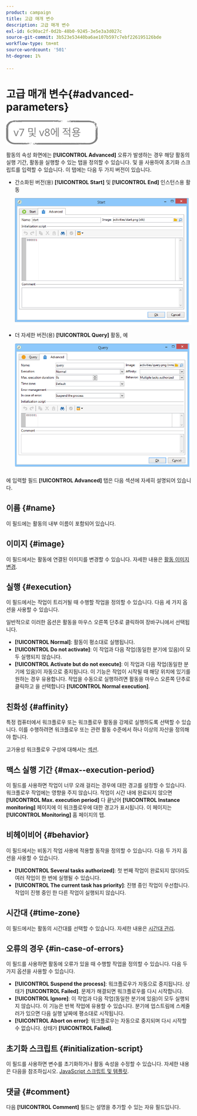 ```yaml
---
product: campaign
title: 고급 매개 변수
description: 고급 매개 변수
exl-id: 6c90ac2f-0d2b-48b0-9245-3e5e3a3d027c
source-git-commit: 3b523e53440ba6ae107b597c7ebf226195126bde
workflow-type: tm+mt
source-wordcount: '501'
ht-degree: 1%

---
```


# 고급 매개 변수{#advanced-parameters}

![](../../assets/common.svg)

활동의 속성 화면에는 **[!UICONTROL Advanced]** 오류가 발생하는 경우 해당 활동의 실행 기간, 활동을 실행할 수 있는 탭을 정의할 수 있습니다. 및 을 사용하여 초기화 스크립트를 입력할 수 있습니다. 이 탭에는 다음 두 가지 버전이 있습니다.

* 간소화된 버전(용) **[!UICONTROL Start]** 및 **[!UICONTROL End]** 인스턴스용 활동

   ![](assets/wf-advanced-basic.png)

* 더 자세한 버전(용) **[!UICONTROL Query]** 활동, 예

   ![](assets/wf-advanced-full.png)

에 입력할 필드 **[!UICONTROL Advanced]** 탭은 다음 섹션에 자세히 설명되어 있습니다.

## 이름 {#name}

이 필드에는 활동의 내부 이름이 포함되어 있습니다.

## 이미지 {#image}

이 필드에서는 활동에 연결된 이미지를 변경할 수 있습니다. 자세한 내용은 [활동 이미지 변경](managing-activity-images.md).

## 실행 {#execution}

이 필드에서는 작업이 트리거될 때 수행할 작업을 정의할 수 있습니다. 다음 세 가지 옵션을 사용할 수 있습니다.

일반적으로 이러한 옵션은 활동을 마우스 오른쪽 단추로 클릭하여 장바구니에서 선택됩니다.

* **[!UICONTROL Normal]**: 활동이 평소대로 실행됩니다.
* **[!UICONTROL Do not activate]**: 이 작업과 다음 작업(동일한 분기에 있음)이 모두 실행되지 않습니다.
* **[!UICONTROL Activate but do not execute]**: 이 작업과 다음 작업(동일한 분기에 있음)이 자동으로 중지됩니다. 이 기능은 작업이 시작될 때 해당 위치에 있기를 원하는 경우 유용합니다. 작업을 수동으로 실행하려면 활동을 마우스 오른쪽 단추로 클릭하고 을 선택합니다 **[!UICONTROL Normal execution]**.

## 친화성 {#affinity}

특정 컴퓨터에서 워크플로우 또는 워크플로우 활동을 강제로 실행하도록 선택할 수 있습니다. 이를 수행하려면 워크플로우 또는 관련 활동 수준에서 하나 이상의 자산을 정의해야 합니다.

고가용성 워크플로우 구성에 대해서는 [섹션](../../installation/using/configuring-campaign-server.md#high-availability-workflows-and-affinities).


## 맥스 실행 기간 {#max--execution-period}

이 필드를 사용하면 작업이 너무 오래 걸리는 경우에 대한 경고를 설정할 수 있습니다. 워크플로우 작업에는 영향을 주지 않습니다. 작업이 시간 내에 완료되지 않으면 **[!UICONTROL Max. execution period]** 다 끝났어 **[!UICONTROL Instance monitoring]** 페이지에 이 워크플로우에 대한 경고가 표시됩니다. 이 페이지는 **[!UICONTROL Monitoring]** 홈 페이지의 탭.

## 비헤이비어 {#behavior}

이 필드에서는 비동기 작업 사용에 적용할 동작을 정의할 수 있습니다. 다음 두 가지 옵션을 사용할 수 있습니다.

* **[!UICONTROL Several tasks authorized]**: 첫 번째 작업이 완료되지 않더라도 여러 작업이 한 번에 실행될 수 있습니다.
* **[!UICONTROL The current task has priority]**: 진행 중인 작업이 우선합니다. 작업이 진행 중인 한 다른 작업이 실행되지 않습니다.

## 시간대 {#time-zone}

이 필드에서는 활동의 시간대를 선택할 수 있습니다. 자세한 내용은 [시간대 관리](managing-time-zones.md).

## 오류의 경우 {#in-case-of-errors}

이 필드를 사용하면 활동에 오류가 있을 때 수행할 작업을 정의할 수 있습니다. 다음 두 가지 옵션을 사용할 수 있습니다.

* **[!UICONTROL Suspend the process]**: 워크플로우가 자동으로 중지됩니다. 상태가 **[!UICONTROL Failed]**. 문제가 해결되면 워크플로우를 다시 시작합니다.
* **[!UICONTROL Ignore]**: 이 작업과 다음 작업(동일한 분기에 있음)이 모두 실행되지 않습니다. 이 기능은 반복 작업에 유용할 수 있습니다. 분기에 업스트림에 스케줄러가 있으면 다음 실행 날짜에 평소대로 시작됩니다.
* **[!UICONTROL Abort on error]**: 워크플로우는 자동으로 중지되며 다시 시작할 수 없습니다. 상태가 **[!UICONTROL Failed]**.

## 초기화 스크립트 {#initialization-script}

이 필드를 사용하면 변수를 초기화하거나 활동 속성을 수정할 수 있습니다. 자세한 내용은 다음을 참조하십시오. [JavaScript 스크립트 및 템플릿](javascript-scripts-and-templates.md).

## 댓글 {#comment}

다음 **[!UICONTROL Comment]** 필드는 설명을 추가할 수 있는 자유 필드입니다.
